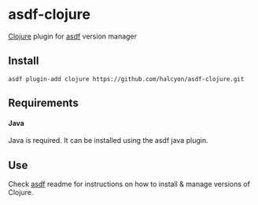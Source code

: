 # asdf-clojure

[Clojure](http://clojure.org) plugin for [asdf](https://github.com/asdf-vm/asdf) version manager


## Install

```shell
asdf plugin-add clojure https://github.com/halcyon/asdf-clojure.git
```

## Requirements

#### Java

Java is required. It can be installed using the asdf java plugin.

## Use

Check [asdf](https://github.com/asdf-vm/asdf) readme for instructions on how to install & manage versions of Clojure.
